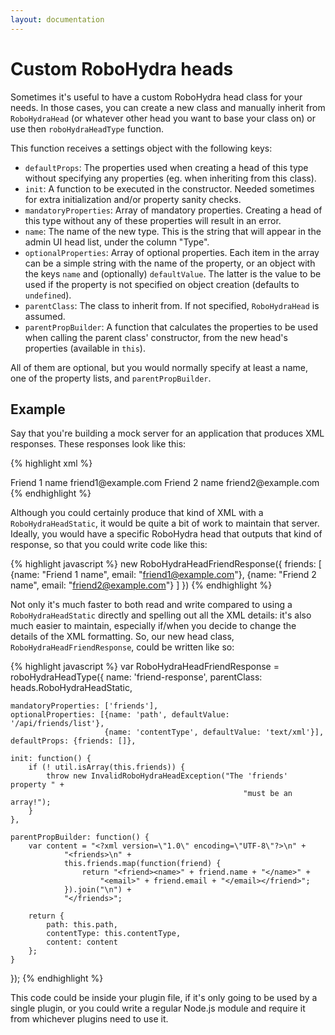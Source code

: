 ```yaml
---
layout: documentation
---
```

Custom RoboHydra heads
======================

Sometimes it's useful to have a custom RoboHydra head class for your
needs. In those cases, you can create a new class and manually inherit
from `RoboHydraHead` (or whatever other head you want to base your
class on) or use then `roboHydraHeadType` function.

This function receives a settings object with the following keys:

* `defaultProps`: The properties used when creating a head of this
  type without specifying any properties (eg. when inheriting from
  this class).
* `init`: A function to be executed in the constructor. Needed
  sometimes for extra initialization and/or property sanity checks.
* `mandatoryProperties`: Array of mandatory properties. Creating a
  head of this type without any of these properties will result in an
  error.
* `name`: The name of the new type. This is the string that will
  appear in the admin UI head list, under the column "Type".
* `optionalProperties`: Array of optional properties. Each item in the
  array can be a simple string with the name of the property, or an
  object with the keys `name` and (optionally) `defaultValue`. The
  latter is the value to be used if the property is not specified on
  object creation (defaults to `undefined`).
* `parentClass`: The class to inherit from. If not specified,
  `RoboHydraHead` is assumed.
* `parentPropBuilder`: A function that calculates the properties to be
  used when calling the parent class' constructor, from the new
  head's properties (available in `this`).

All of them are optional, but you would normally specify at least a
name, one of the property lists, and `parentPropBuilder`.

Example
-------

Say that you're building a mock server for an application that
produces XML responses. These responses look like this:

{% highlight xml %}
<?xml version="1.0" encoding="UTF-8"?>
<friends>
  <friend>
    <name>Friend 1 name</name>
    <email>friend1@example.com</email>
  </friend>
  <friend>
    <name>Friend 2 name</name>
    <email>friend2@example.com</email>
  </friend>
</friends>
{% endhighlight %}

Although you could certainly produce that kind of XML with a
`RoboHydraHeadStatic`, it would be quite a bit of work to maintain
that server. Ideally, you would have a specific RoboHydra head that
outputs that kind of response, so that you could write code like this:

{% highlight javascript %}
new RoboHydraHeadFriendResponse({
    friends: [
        {name: "Friend 1 name",
         email: "friend1@example.com"},
        {name: "Friend 2 name",
         email: "friend2@example.com"}
    ]
})
{% endhighlight %}

Not only it's much faster to both read and write compared to using a
`RoboHydraHeadStatic` directly and spelling out all the XML details:
it's also much easier to maintain, especially if/when you decide to
change the details of the XML formatting. So, our new head class,
`RoboHydraHeadFriendResponse`, could be written like so:

{% highlight javascript %}
var RoboHydraHeadFriendResponse = roboHydraHeadType({
    name: 'friend-response',
    parentClass: heads.RoboHydraHeadStatic,

    mandatoryProperties: ['friends'],
    optionalProperties: [{name: 'path', defaultValue: '/api/friends/list'},
                         {name: 'contentType', defaultValue: 'text/xml'}],
    defaultProps: {friends: []},

    init: function() {
        if (! util.isArray(this.friends)) {
            throw new InvalidRoboHydraHeadException("The 'friends' property " +
                                                        "must be an array!");
        }
    },

    parentPropBuilder: function() {
        var content = "<?xml version=\"1.0\" encoding=\"UTF-8\"?>\n" +
                "<friends>\n" +
                this.friends.map(function(friend) {
                    return "<friend><name>" + friend.name + "</name>" +
                        "<email>" + friend.email + "</email></friend>";
                }).join("\n") +
                "</friends>";

        return {
            path: this.path,
            contentType: this.contentType,
            content: content
        };
    }
});
{% endhighlight %}

This code could be inside your plugin file, if it's only going to be
used by a single plugin, or you could write a regular Node.js module
and require it from whichever plugins need to use it.
